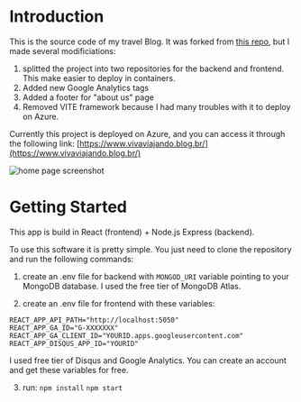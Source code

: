 # Introduction 
This is the source code of my travel Blog. It was forked from [this repo](https://github.com/krishnaacharyaa/wanderlust), but I made several modificiations:

1. splitted the project into two repositories for the backend and frontend. This make easier to deploy in containers.
2. Added new Google Analytics tags
3. Added a footer for "about us" page
4. Removed VITE framework because I had many troubles with it to deploy on Azure.

Currently this project is deployed on Azure, and you can access it through the following link:
[https://www.vivaviajando.blog.br/](https://www.vivaviajando.blog.br/)

![home page screenshot](https://vvstorage13eua.blob.core.windows.net/vv-other/cover-screenshot.png)

# Getting Started
This app is build in React (frontend) + Node.js Express (backend). 

To use this software it is pretty simple. You just need to clone the repository and run the following commands:

1. create an .env file for backend with `MONGOD_URI` variable pointing to your MongoDB database. I used the free tier of MongoDB Atlas.

2. create an .env file for frontend with these variables:
```
REACT_APP_API_PATH="http://localhost:5050"
REACT_APP_GA_ID="G-XXXXXXX"
REACT_APP_GA_CLIENT_ID="YOURID.apps.googleusercontent.com"
REACT_APP_DISQUS_APP_ID="YOURID"
```
I used free tier of Disqus and Google Analytics. You can create an account and get these variables for free.

3. run:
```npm install```
```npm start``` 


